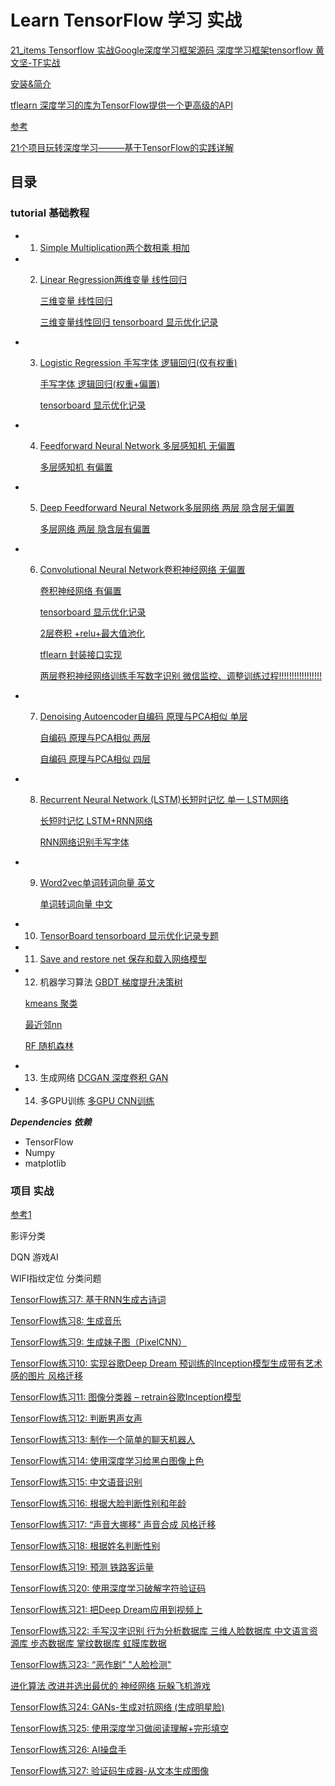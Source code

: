 # Learn TensorFlow 学习 实战
[
21_items Tensorflow 实战Google深度学习框架源码 深度学习框架tensorflow  黄文坚-TF实战 ](https://github.com/xiaofengShi/Learning_resource/tree/master/TF)

[安装&简介](https://github.com/Ewenwan/MVision/tree/master/darknect/tensorflow)

[tflearn 深度学习的库为TensorFlow提供一个更高级的API ](https://github.com/Ewenwan/tflearn)

[参考](https://github.com/aymericdamien/TensorFlow-Examples)

[21个项目玩转深度学习———基于TensorFlow的实践详解](https://github.com/Ewenwan/Deep-Learning-21-Examples)

## 目录
### tutorial 基础教程
* 1. [Simple Multiplication两个数相乘 相加  ](tutorial/00_multiply.py) 
* 2. [Linear Regression两维变量 线性回归](tutorial/01_linear_regression.py)
  
     [三维变量 线性回归](tutorial/01_linear_regression3.py)
  
     [三维变量线性回归 tensorboard 显示优化记录](tutorial/01_linear_regression3_graph.py)
* 3. [Logistic Regression 手写字体 逻辑回归(仅有权重)](tutorial/02_logistic_regression.py)
  
     [手写字体 逻辑回归(权重+偏置)](tutorial/02_logistic_regression2.py)
  
     [tensorboard 显示优化记录](tutorial/02_logistic_regression2_tf_board_graph.py)
* 4. [Feedforward Neural Network 多层感知机 无偏置](tutorial/03_net.py)
 
     [多层感知机 有偏置](tutorial/03_net2.py)
* 5. [Deep Feedforward Neural Network多层网络 两层 隐含层无偏置](tutorial/04_modern_net.py)
  
     [多层网络 两层 隐含层有偏置](tutorial/04_modern_net2.py)
* 6. [Convolutional Neural Network卷积神经网络 无偏置](tutorial/05_convolutional_net.py)
  
     [卷积神经网络 有偏置](tutorial/05_convolutional_net2.py)
  
     [tensorboard 显示优化记录](tutorial/05_convolutional_net3_board.py)
  
     [2层卷积 +relu+最大值池化](tutorial/05_convolutional_net4.py)
  
     [tflearn 封装接口实现](tutorial/05_convolutional_net5.py)
  
     [两层卷积神经网络训练手写数字识别 微信监控、调整训练过程!!!!!!!!!!!!!!!!!](tutorial/05_convolutional_net6.py)
  
* 7. [Denoising Autoencoder自编码 原理与PCA相似  单层 ](tutorial/06_autoencoder.py)
  
     [自编码 原理与PCA相似  两层](tutorial/06_autoencoder2.py)
  
     [自编码 原理与PCA相似  四层](tutorial/06_autoencoder3.py)
* 8. [Recurrent Neural Network (LSTM)长短时记忆   单一 LSTM网络](tutorial/07_lstm.py)
  
     [长短时记忆   LSTM+RNN网络](tutorial/07_lstm2.py)
  
     [RNN网络识别手写字体](tutorial/07_lstm3.py)
* 9. [Word2vec单词转词向量 英文](tutorial/08_word2vec.py)
  
     [单词转词向量 中文](tutorial/08_word2vec2.py)
* 10. [TensorBoard tensorboard 显示优化记录专题](tutorial/09_tensorboard.py)
* 11. [Save and restore net 保存和载入网络模型](tutorial/10_save_restore_net.py)

* 12. 机器学习算法
     [GBDT 梯度提升决策树](https://github.com/aymericdamien/TensorFlow-Examples/blob/master/examples/2_BasicModels/gradient_boosted_decision_tree.py)
  
     [kmeans 聚类](https://github.com/aymericdamien/TensorFlow-Examples/blob/master/examples/2_BasicModels/kmeans.py)
  
     [最近邻nn](https://github.com/aymericdamien/TensorFlow-Examples/blob/master/examples/2_BasicModels/nearest_neighbor.py)
  
     [RF 随机森林](https://github.com/aymericdamien/TensorFlow-Examples/blob/master/examples/2_BasicModels/random_forest.py)
  
* 13. 生成网络 
     [DCGAN 深度卷积 GAN ](https://github.com/aymericdamien/TensorFlow-Examples/blob/master/examples/3_NeuralNetworks/dcgan.py)

* 14. 多GPU训练
     [多GPU CNN训练](https://github.com/aymericdamien/TensorFlow-Examples/blob/master/examples/6_MultiGPU/multigpu_cnn.py)

***Dependencies 依赖***
* TensorFlow
* Numpy
* matplotlib


### 项目 实战

[参考1](http://blog.topspeedsnail.com/archives/10399#more-10399)

影评分类

DQN 游戏AI

WIFI指纹定位 分类问题


[TensorFlow练习7: 基于RNN生成古诗词](http://blog.topspeedsnail.com/archives/10542)

[TensorFlow练习8: 生成音乐](http://blog.topspeedsnail.com/archives/10508)

[TensorFlow练习9: 生成妹子图（PixelCNN）](http://blog.topspeedsnail.com/archives/10660)

[TensorFlow练习10: 实现谷歌Deep Dream 预训练的Inception模型生成带有艺术感的图片 风格迁移](http://blog.topspeedsnail.com/archives/10667)

[TensorFlow练习11: 图像分类器 – retrain谷歌Inception模型](http://blog.topspeedsnail.com/archives/10685)

[TensorFlow练习12: 判断男声女声](http://blog.topspeedsnail.com/archives/10729)

[TensorFlow练习13: 制作一个简单的聊天机器人](http://blog.topspeedsnail.com/archives/10735)

[TensorFlow练习14: 使用深度学习给黑白图像上色](http://blog.topspeedsnail.com/archives/10754)

[TensorFlow练习15: 中文语音识别](http://blog.topspeedsnail.com/archives/10696)

[TensorFlow练习16: 根据大脸判断性别和年龄](http://blog.topspeedsnail.com/archives/10767)

[TensorFlow练习17: “声音大挪移” 声音合成 风格迁移](http://blog.topspeedsnail.com/archives/10812)

[TensorFlow练习18: 根据姓名判断性别](http://blog.topspeedsnail.com/archives/10833)

[TensorFlow练习19: 预测 铁路客运量](http://blog.topspeedsnail.com/archives/10845)

[TensorFlow练习20: 使用深度学习破解字符验证码](http://blog.topspeedsnail.com/archives/10858)

[TensorFlow练习21: 把Deep Dream应用到视频上](http://blog.topspeedsnail.com/archives/10880)

[TensorFlow练习22: 手写汉字识别 行为分析数据库
三维人脸数据库
中文语言资源库
步态数据库
掌纹数据库
虹膜库数据](http://blog.topspeedsnail.com/archives/10897)

[TensorFlow练习23: “恶作剧” "人脸检测"](http://blog.topspeedsnail.com/archives/10931)

[进化算法 改进并选出最优的 神经网络 玩躲飞机游戏](http://blog.topspeedsnail.com/archives/10952)

[TensorFlow练习24: GANs-生成对抗网络 (生成明星脸)](http://blog.topspeedsnail.com/archives/10977)

[TensorFlow练习25: 使用深度学习做阅读理解+完形填空](http://blog.topspeedsnail.com/archives/11062)

[TensorFlow练习26: AI操盘手](http://blog.topspeedsnail.com/archives/11115)

[TensorFlow练习27: 验证码生成器-从文本生成图像](http://blog.topspeedsnail.com/archives/11150)
